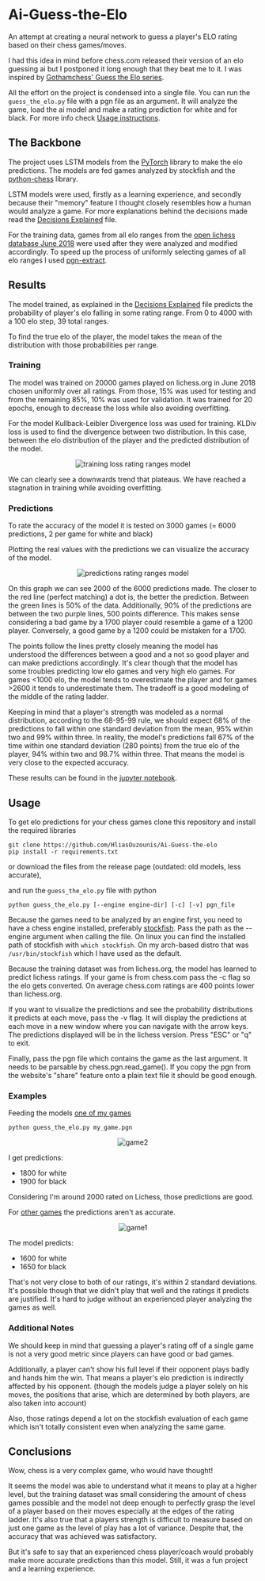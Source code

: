 # Ai-Guess-the-Elo

An attempt at creating a neural network to guess a player's ELO rating based on their chess games/moves.

I had this idea in mind before chess.com released their version of an elo guessing ai but I postponed it long enough that they beat me to it. I was inspired by [Gothamchess' Guess the Elo series](https://www.youtube.com/watch?v=0baCL9wwJTA&list=PLBRObSmbZluRiGDWMKtOTJiLy3q0zIfd7).

All the effort on the project is condensed into a single file. You can run the `guess_the_elo.py` file with a pgn file as an argument. It will analyze the game, load the ai model and make a rating prediction for white and for black. For more info check [Usage instructions](#usage).

## The Backbone

The project uses LSTM models from the [PyTorch](https://pytorch.org) library to make the elo predictions. The models are fed games analyzed by stockfish and the [python-chess](https://python-chess.readthedocs.io/en/latest/#) library.

LSTM models were used, firstly as a learning experience, and secondly because their "memory" feature I thought closely resembles how a human would analyze a game. For more explanations behind the decisions made read the [Decisions Explained](/elo_ai/models/Decisions_Explained.md) file.

For the training data, games from all elo ranges from the [open lichess database June 2018](https://database.lichess.org/) were used after they were analyzed and modified accordingly. To speed up the process of uniformly selecting games of all elo ranges I used [pgn-extract](https://www.cs.kent.ac.uk/people/staff/djb/pgn-extract/).

## Results

The model trained, as explained in the [Decisions Explained](/elo_ai/models/Decisions_Explained.md) file predicts the probability of player's elo falling in some rating range. From 0 to 4000 with a 100 elo step, 39 total ranges.

To find the true elo of the player, the model takes the mean of the distribution with those probabilities per range.

### Training

The model was trained on 20000 games played on lichess.org in June 2018 chosen uniformly over all ratings. From those, 15% was used for testing and from the remaining 85%, 10% was used for validation. It was trained for 20 epochs, enough to decrease the loss while also avoiding overfitting.

For the model Kullback-Leibler Divergence loss was used for training. KLDiv loss is used to find the divergence between two distribution. In this case, between the elo distribution of the player and the predicted distribution of the model.

<p align="center">
  <img src="/elo_ai/models/rating_ranges/Graphs/loss_plot.png" alt="training loss rating ranges model">
</p>

We can clearly see a downwards trend that plateaus. We have reached a stagnation in training while avoiding overfitting.

### Predictions

To rate the accuracy of the model it is tested on 3000 games (= 6000 predictions, 2 per game for white and black)

Plotting the real values with the predictions we can visualize the accuracy of the model.

<p align="center">
  <img src="/elo_ai/models/rating_ranges/Graphs/predictions.png" alt="predictions rating ranges model">
</p>

On this graph we can see 2000 of the 6000 predictions made.  The closer to the red line (perfect matching) a dot is, the better the prediction.
Between the green lines is 50% of the data.  Additionally, 90% of the predictions are between the two purple lines, 500 points difference. This makes sense considering a bad game by a 1700 player could resemble a game of a 1200 player. Conversely, a good game by a 1200 could be mistaken for a 1700.

The points follow the lines pretty closely meaning the model has understood the differences between a good and a not so good player and can make predictions accordingly. It's clear though that the model has some troubles predicting low elo games and very high elo games. For games <1000 elo, the model tends to overestimate the player and for games >2600 it tends to underestimate them. The tradeoff is a good modeling of the middle of the rating ladder.

Keeping in mind that a player's strength was modeled as a normal distribution, according to the 68-95-99 rule, we should expect 68% of the predictions to fall within one standard deviation from the mean, 95% within two and 99% within three. In reality, the model's predictions fall 67% of the time within one standard deviation (280 points) from the true elo of the player, 94% within two and 98.7% within three. That means the model is very close to the expected accuracy.

These results can be found in the  [jupyter notebook](/elo_ai/models/rating_ranges/lstm_train_rating_ranges.ipynb).

## Usage

To get elo predictions for your chess games clone this repository and install the required libraries

```shell
git clone https://github.com/HliasOuzounis/Ai-Guess-the-elo
pip install -r requirements.txt
```

or download the files from the release page (outdated: old models, less accurate),

and run the `guess_the_elo.py` file with python

```shell
python guess_the_elo.py [--engine engine-dir] [-c] [-v] pgn_file
```

Because the games need to be analyzed by an engine first, you need to have a chess engine installed, preferably [stockfish](https://stockfishchess.org/download/). Pass the path as the --engine argument when calling the file. On linux you can find the installed path of stockfish with `which stockfish`. On my arch-based distro that was `/usr/bin/stockfish` which I have used as the default.

Because the training dataset was from lichess.org, the model has learned to predict lichess ratings. If your game is from chess.com pass the -c flag so the elo gets converted. On average chess.com ratings are 400 points lower than lichess.org.

If you want to visualize the predictions and see the probability distributions it predicts at each move, pass the -v flag. It will display the predictions at each move in a new window where you can navigate with the arrow keys. The predictions displayed will be in the lichess version. Press "ESC" or "q" to exit.

Finally, pass the pgn file which contains the game as the last argument. It needs to be parsable by chess.pgn.read_game(). If you copy the pgn from the website's "share" feature onto a plain text file it should be good enough.

### Examples

Feeding the models [one of my games](https://lichess.org/bNLqqjHP/black#0)

```shell
python guess_the_elo.py my_game.pgn
```

<p align="center">
  <img src="datasets/showcase_games/game2.gif" alt="game2">
</p>
I get predictions:

- 1800 for white
- 1900 for black

Considering I'm around 2000 rated on Lichess, those predictions are good.

For [other games](https://lichess.org/BoxuoUjy/black#0) the predictions aren't as accurate.

<p align="center">
  <img src="datasets/showcase_games/game1.gif" alt="game1">
</p>

The model predicts:

- 1600 for white
- 1650 for black

That's not very close to both of our ratings, it's within 2 standard deviations. It's possible though that we didn't play that well and the ratings it predicts are justified. It's hard to judge without an experienced player analyzing the games as well.

### Additional Notes

We should keep in mind that guessing a player's rating off of a single game is not a very good metric since players can have good or bad games.

Additionally, a player can't show his full level if their opponent plays badly and hands him the win. That means a player's elo prediction is indirectly affected by his opponent. (though the models judge a player solely on his moves, the positions that arise, which are determined by both players, are also taken into account)

Also, those ratings depend a lot on the stockfish evaluation of each game which isn't totally consistent even when analyzing the same game.

## Conclusions

Wow, chess is a very complex game, who would have thought!

It seems the model was able to understand what it means to play at a higher level, but the training dataset was small considering the amount of chess games possible and the model not deep enough to perfectly grasp the level of a player based on their moves especially at the edges of the rating ladder. It's also true that a players strength is difficult to measure based on just one game as the level of play has a lot of variance. Despite that, the accuracy that was achieved was satisfactory.

But it's safe to say that an experienced chess player/coach would probably make more accurate predictions than this model. Still, it was a fun project and a learning experience.
